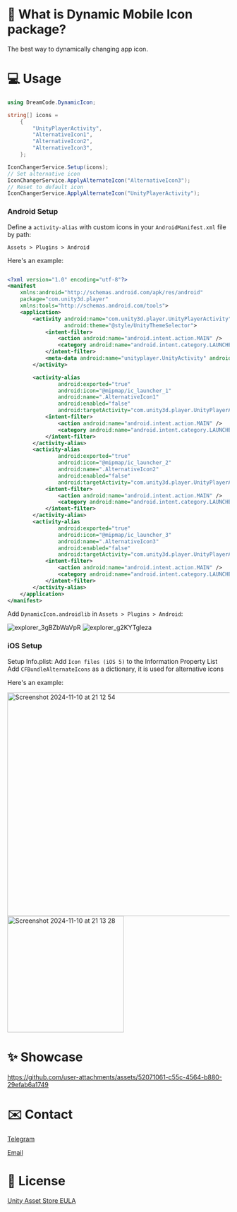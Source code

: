 # 🎯 What is Dynamic Mobile Icon package?
The best way to dynamically changing app icon.

# 💻 Usage
```csharp
using DreamCode.DynamicIcon;

string[] icons =
    {
        "UnityPlayerActivity",
        "AlternativeIcon1",
        "AlternativeIcon2",
        "AlternativeIcon3",
    };

IconChangerService.Setup(icons);
// Set alternative icon
IconChangerService.ApplyAlternateIcon("AlternativeIcon3");
// Reset to default icon
IconChangerService.ApplyAlternateIcon("UnityPlayerActivity");

```
### Android Setup

Define a `activity-alias` with custom icons in your `AndroidManifest.xml` file by path:

`Assets > Plugins > Android`

Here's an example:

```xml

<?xml version="1.0" encoding="utf-8"?>
<manifest
    xmlns:android="http://schemas.android.com/apk/res/android"
    package="com.unity3d.player"
    xmlns:tools="http://schemas.android.com/tools">
    <application>
        <activity android:name="com.unity3d.player.UnityPlayerActivity"
                  android:theme="@style/UnityThemeSelector">
            <intent-filter>
                <action android:name="android.intent.action.MAIN" />
                <category android:name="android.intent.category.LAUNCHER" />
            </intent-filter>
            <meta-data android:name="unityplayer.UnityActivity" android:value="true" />
        </activity>

        <activity-alias
                android:exported="true"
                android:icon="@mipmap/ic_launcher_1"
                android:name=".AlternativeIcon1"
                android:enabled="false"
                android:targetActivity="com.unity3d.player.UnityPlayerActivity">
            <intent-filter>
                <action android:name="android.intent.action.MAIN" />
                <category android:name="android.intent.category.LAUNCHER" />
            </intent-filter>
        </activity-alias>
        <activity-alias
                android:exported="true"
                android:icon="@mipmap/ic_launcher_2"
                android:name=".AlternativeIcon2"
                android:enabled="false"
                android:targetActivity="com.unity3d.player.UnityPlayerActivity">
            <intent-filter>
                <action android:name="android.intent.action.MAIN" />
                <category android:name="android.intent.category.LAUNCHER" />
            </intent-filter>
        </activity-alias>
        <activity-alias
                android:exported="true"
                android:icon="@mipmap/ic_launcher_3"
                android:name=".AlternativeIcon3"
                android:enabled="false"
                android:targetActivity="com.unity3d.player.UnityPlayerActivity">
            <intent-filter>
                <action android:name="android.intent.action.MAIN" />
                <category android:name="android.intent.category.LAUNCHER" />
            </intent-filter>
        </activity-alias>
    </application>
</manifest>
```

Add `DynamicIcon.androidlib` in `Assets > Plugins > Android`:

![explorer_3gBZbWaVpR](https://github.com/user-attachments/assets/f199c52e-bad3-4394-a821-81458edc381b)
![explorer_g2KYTgleza](https://github.com/user-attachments/assets/4726eb40-14ba-4131-805f-35012ca218ca)

### iOS Setup

Setup Info.plist:
Add `Icon files (iOS 5)` to the Information Property List
Add `CFBundleAlternateIcons` as a dictionary, it is used for alternative icons

Here's an example:

<img width="507" alt="Screenshot 2024-11-10 at 21 12 54" src="https://github.com/user-attachments/assets/32327b86-bfee-47f5-b23b-3711bf32b8f9">
<img width="264" alt="Screenshot 2024-11-10 at 21 13 28" src="https://github.com/user-attachments/assets/19b8379c-17fe-4641-93dd-7424d31a6141">

# ✨ Showcase

https://github.com/user-attachments/assets/52071061-c55c-4564-b880-29efab6a1749

# ✉️ Contact
[Telegram](https://t.me/dreamcestudio)

[Email](mailto:dreamcodestudio@yandex.com)

# 🔑 License

[Unity Asset Store EULA](https://unity.com/legal/as-terms)
